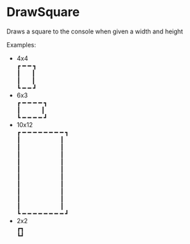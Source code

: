 # DrawSquare
Draws a square to the console when given a width and height

Examples:
- 4x4  
┏ ━  ━ ┓  
┃      ┃  
┃      ┃  
┗ ━  ━ ┛  
- 6x3  
┏ ━  ━  ━  ━ ┓  
┃            ┃  
┗ ━  ━  ━  ━ ┛  
- 10x12  
┏ ━  ━  ━  ━  ━  ━  ━  ━ ┓  
┃                        ┃  
┃                        ┃  
┃                        ┃  
┃                        ┃  
┃                        ┃  
┃                        ┃  
┃                        ┃  
┃                        ┃  
┃                        ┃  
┃                        ┃  
┗ ━  ━  ━  ━  ━  ━  ━  ━ ┛  
- 2x2  
┏┓  
┗┛  

